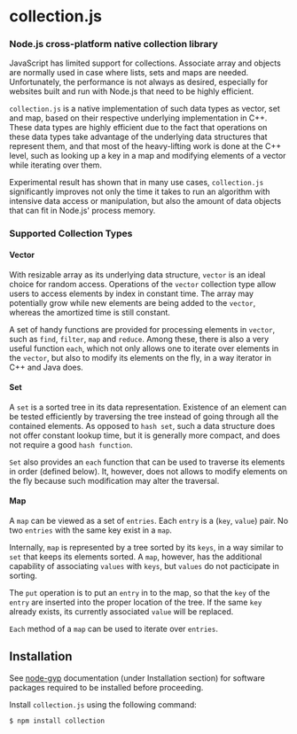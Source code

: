 collection.js
==========

### Node.js cross-platform native collection library

JavaScript has limited support for collections. Associate array and objects are normally used in case where lists, sets and maps are needed. Unfortunately, the performance is not always as desired, especially for websites built and run with Node.js that need to be highly efficient.

`collection.js` is a native implementation of such data types as vector, set and map, based on their respective underlying implementation in C++. These data types are highly efficient due to the fact that operations on these data types take advantage of the underlying data structures that represent them, and that most of the heavy-lifting work is done at the C++ level, such as looking up a key in a map and modifying elements of a vector while iterating over them.

Experimental result has shown that in many use cases, `collection.js` significantly improves not only the time it takes to run an algorithm with intensive data access or manipulation, but also the amount of data objects that can fit in Node.js' process memory.

### Supported Collection Types

#### Vector

With resizable array as its underlying data structure, `vector` is an ideal choice for random access. Operations of the `vector` collection type allow users to access elements by index in constant time. The array may potentially grow while new elements are being added to the `vector`, whereas the amortized time is still constant.

A set of handy functions are provided for processing elements in `vector`, such as `find`, `filter`, `map` and `reduce`. Among these, there is also a very useful function `each`, which not only allows one to iterate over elements in the `vector`, but also to modify its elements on the fly, in a way iterator in C++ and Java does.

#### Set

A `set` is a sorted tree in its data representation. Existence of an element can be tested efficiently by traversing the tree instead of going through all the contained elements. As opposed to `hash set`, such a data structure does not offer constant lookup time, but it is generally more compact, and does not require a good `hash function`.

`Set` also provides an `each` function that can be used to traverse its elements in order (defined below). It, however, does not allows to modify elements on the fly because such modification may alter the traversal.

#### Map

A `map` can be viewed as a set of `entries`. Each `entry` is a (`key`, `value`) pair. No two `entries` with the same key exist in a `map`.

Internally, `map` is represented by a tree sorted by its `keys`, in a way similar to `set` that keeps its elements sorted. A `map`, however, has the additional capability of associating `values` with `keys`, but `values` do not pacticipate in sorting.

The `put` operation is to put an `entry` in to the map, so that the `key` of the `entry` are inserted into the proper location of the tree. If the same `key` already exists, its currently associated `value` will be replaced.

`Each` method of a `map` can be used to iterate over `entries`.

Installation
----------

See [node-gyp](https://github.com/TooTallNate/node-gyp) documentation (under Installation section) for software packages required to be installed before proceeding.

Install `collection.js` using the following command:

``` bash
$ npm install collection
```
